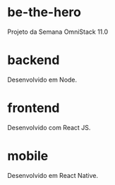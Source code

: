 # be-the-hero
Projeto da Semana OmniStack 11.0

# backend
Desenvolvido em Node.

# frontend
Desenvolvido com React JS.

# mobile 
Desenvolvido em React Native.
